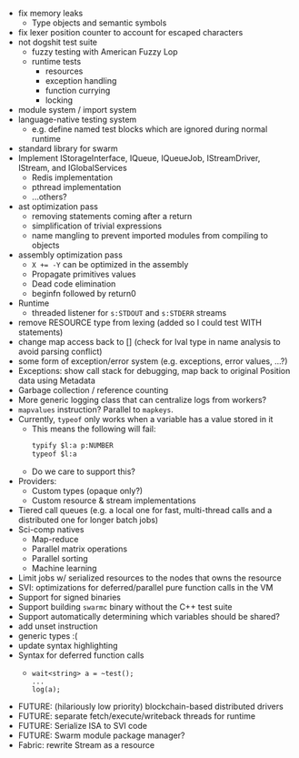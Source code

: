 - fix memory leaks
  - Type objects and semantic symbols
- fix lexer position counter to account for escaped characters
- not dogshit test suite
  - fuzzy testing with American Fuzzy Lop
  - runtime tests
    - resources
    - exception handling
    - function currying
    - locking
- module system / import system
- language-native testing system
  - e.g. define named test blocks which are ignored during normal runtime
- standard library for swarm
- Implement IStorageInterface, IQueue, IQueueJob, IStreamDriver, IStream, and IGlobalServices
    - Redis implementation
    - pthread implementation
    - ...others?
- ast optimization pass
  - removing statements coming after a return
  - simplification of trivial expressions
  - name mangling to prevent imported modules from compiling to objects
- assembly optimization pass
  - `X += -Y` can be optimized in the assembly
  - Propagate primitives values
  - Dead code elimination
  - beginfn followed by return0
- Runtime
  - threaded listener for `s:STDOUT` and `s:STDERR` streams
- remove RESOURCE type from lexing (added so I could test WITH statements)
- change map access back to [] (check for lval type in name analysis to avoid parsing conflict)
- some form of exception/error system (e.g. exceptions, error values, ...?)
- Exceptions: show call stack for debugging, map back to original Position data using Metadata
- Garbage collection / reference counting
- More generic logging class that can centralize logs from workers?
- `mapvalues` instruction? Parallel to `mapkeys`.
- Currently, `typeof` only works when a variable has a value stored in it
  - This means the following will fail:
    ```txt
    typify $l:a p:NUMBER
    typeof $l:a
    ```
  - Do we care to support this?
- Providers:
  - Custom types (opaque only?)
  - Custom resource & stream implementations
- Tiered call queues (e.g. a local one for fast, multi-thread calls and a distributed one for longer batch jobs)
- Sci-comp natives
  - Map-reduce
  - Parallel matrix operations
  - Parallel sorting
  - Machine learning
- Limit jobs w/ serialized resources to the nodes that owns the resource
- SVI: optimizations for deferred/parallel pure function calls in the VM
- Support for signed binaries
- Support building `swarmc` binary without the C++ test suite
- Support automatically determining which variables should be shared?
- add unset instruction
- generic types :(
- update syntax highlighting
- Syntax for deferred function calls
  - ```
    wait<string> a = ~test();
    ...
    log(a);
    ```
- FUTURE: (hilariously low priority) blockchain-based distributed drivers
- FUTURE: separate fetch/execute/writeback threads for runtime
- FUTURE: Serialize ISA to SVI code
- FUTURE: Swarm module package manager?
- Fabric: rewrite Stream as a resource
